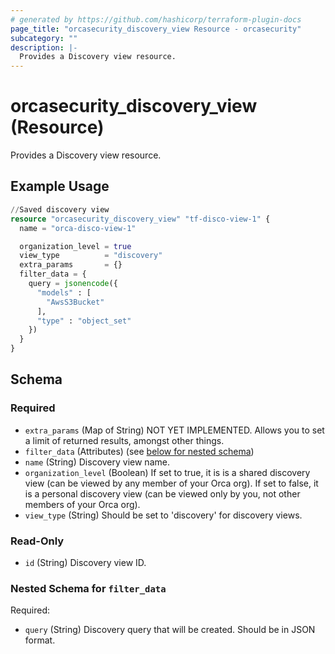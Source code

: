 ```yaml
---
# generated by https://github.com/hashicorp/terraform-plugin-docs
page_title: "orcasecurity_discovery_view Resource - orcasecurity"
subcategory: ""
description: |-
  Provides a Discovery view resource.
---
```


# orcasecurity_discovery_view (Resource)

Provides a Discovery view resource.

## Example Usage

```terraform
//Saved discovery view
resource "orcasecurity_discovery_view" "tf-disco-view-1" {
  name = "orca-disco-view-1"

  organization_level = true
  view_type          = "discovery"
  extra_params       = {}
  filter_data = {
    query = jsonencode({
      "models" : [
        "AwsS3Bucket"
      ],
      "type" : "object_set"
    })
  }
}
```

<!-- schema generated by tfplugindocs -->
## Schema

### Required

- `extra_params` (Map of String) NOT YET IMPLEMENTED. Allows you to set a limit of returned results, amongst other things.
- `filter_data` (Attributes) (see [below for nested schema](#nestedatt--filter_data))
- `name` (String) Discovery view name.
- `organization_level` (Boolean) If set to true, it is is a shared discovery view (can be viewed by any member of your Orca org). If set to false, it is a personal discovery view (can be viewed only by you, not other members of your Orca org).
- `view_type` (String) Should be set to 'discovery' for discovery views.

### Read-Only

- `id` (String) Discovery view ID.

<a id="nestedatt--filter_data"></a>
### Nested Schema for `filter_data`

Required:

- `query` (String) Discovery query that will be created. Should be in JSON format.



